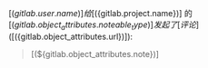 [(${gitlab.user.name})] 给 [(${gitlab.project.name})] 的 [(${gitlab.object_attributes.noteable_type})] 发起了 [评论]([(${gitlab.object_attributes.url})]):
> [(${gitlab.object_attributes.note})]
